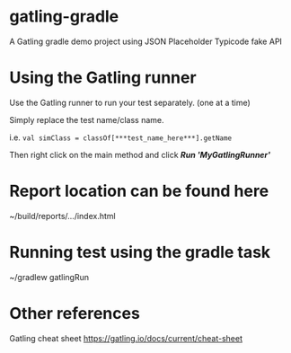 # gatling-gradle
A Gatling gradle demo project using JSON Placeholder Typicode fake API

# Using the Gatling runner
Use the Gatling runner to run your test separately. (one at a time) 

Simply replace the test name/class name.

i.e. ```val simClass = classOf[***test_name_here***].getName```

Then right click on the main method and click ***Run 'MyGatlingRunner'***

# Report location can be found here
~/build/reports/.../index.html 

# Running test using the gradle task
~/gradlew gatlingRun

# Other references
Gatling cheat sheet https://gatling.io/docs/current/cheat-sheet
